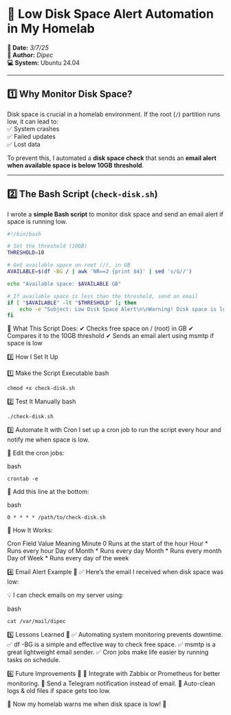 # **🚀 Low Disk Space Alert Automation in My Homelab**  

**📅 Date:** *3/7/25*  
**👤 Author:** *Dipec*  
**💻 System:** Ubuntu 24.04  

---

## **1️⃣ Why Monitor Disk Space?**  
Disk space is crucial in a homelab environment. If the root (`/`) partition runs low, it can lead to:  
✅ System crashes  
✅ Failed updates  
✅ Lost data  

To prevent this, I automated a **disk space check** that sends an **email alert when available space is below 10GB threshold**.

---

## **2️⃣ The Bash Script (`check-disk.sh`)**  
I wrote a **simple Bash script** to monitor disk space and send an email alert if space is running low.  

```bash
#!/bin/bash

# Set the threshold (10GB)
THRESHOLD=10

# Get available space on root (/), in GB
AVAILABLE=$(df -BG / | awk 'NR==2 {print $4}' | sed 's/G//')

echo "Available space: $AVAILABLE GB"

# If available space is less than the threshold, send an email
if [ "$AVAILABLE" -lt "$THRESHOLD" ]; then
    echo -e "Subject: Low Disk Space Alert\n\nWarning! Disk space is low. Only $AVAILABLE GB left." | msmtp -t dpecchukwu@gmail.com
fi
```

🔹 What This Script Does:
✔ Checks free space on / (root) in GB
✔ Compares it to the 10GB threshold
✔ Sends an email alert using msmtp if space is low

3️⃣ How I Set It Up

1️⃣ Make the Script Executable
bash
```
chmod +x check-disk.sh
```

2️⃣ Test It Manually
bash
```
./check-disk.sh
```

3️⃣ Automate It with Cron
I set up a cron job to run the script every hour and notify me when space is low.

🔧 Edit the cron jobs:

bash
```
crontab -e
```

📌 Add this line at the bottom:

bash
```
0 * * * * /path/to/check-disk.sh
```

🔹 How It Works:

Cron Field	Value	Meaning
Minute	0	Runs at the start of the hour
Hour	*	Runs every hour
Day of Month	*	Runs every day
Month	*	Runs every month
Day of Week	*	Runs every day of the week

4️⃣ Email Alert Example 📩
✅ Here’s the email I received when disk space was low:


💡 I can check emails on my server using:

bash
```
cat /var/mail/dipec
```

5️⃣ Lessons Learned 🎯
✅ Automating system monitoring prevents downtime.
✅ df -BG is a simple and effective way to check free space.
✅ msmtp is a great lightweight email sender.
✅ Cron jobs make life easier by running tasks on schedule.

6️⃣ Future Improvements 🔮
🚀 Integrate with Zabbix or Prometheus for better monitoring.
🚀 Send a Telegram notification instead of email.
🚀 Auto-clean logs & old files if space gets too low.

📌 Now my homelab warns me when disk space is low! 🚀
